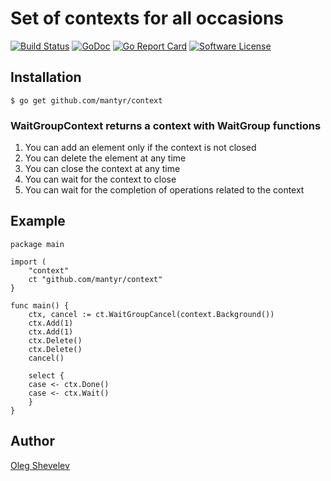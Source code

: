 # Set of contexts for all occasions

[![Build Status](https://travis-ci.org/mantyr/context.svg?branch=master)][build_status]
[![GoDoc](https://godoc.org/github.com/mantyr/context?status.png)][godoc]
[![Go Report Card](https://goreportcard.com/badge/github.com/mantyr/context?v=1)][goreport]
[![Software License](https://img.shields.io/badge/license-MIT-brightgreen.svg)](LICENSE.md)

## Installation

    $ go get github.com/mantyr/context


### WaitGroupContext returns a context with WaitGroup functions
1. You can add an element only if the context is not closed
2. You can delete the element at any time
3. You can close the context at any time
4. You can wait for the context to close
5. You can wait for the completion of operations related to the context


## Example

    package main

    import (
        "context"
        ct "github.com/mantyr/context"
    }

    func main() {
        ctx, cancel := ct.WaitGroupCancel(context.Background())
        ctx.Add(1)
        ctx.Add(1)
        ctx.Delete()
        ctx.Delete()
        cancel()

        select {
        case <- ctx.Done()
        case <- ctx.Wait()
        }
    }

## Author

[Oleg Shevelev][mantyr]

[mantyr]: https://github.com/mantyr


[build_status]: https://travis-ci.org/mantyr/context
[godoc]:        http://godoc.org/github.com/mantyr/context
[goreport]:     https://goreportcard.com/report/github.com/mantyr/context